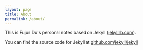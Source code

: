 ```yaml
---
layout: page
title: About
permalink: /about/
---
```


This is Fujun Du's personal notes based on Jekyll ([jekyllrb.com](http://jekyllrb.com/)).

You can find the source code for Jekyll at [github.com/jekyll/jekyll](https://github.com/jekyll/jekyll)
